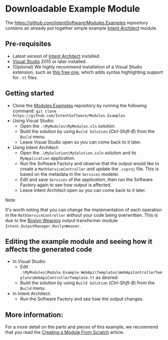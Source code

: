 <!--
Important:

This is largely replicated at https://github.com/IntentSoftware/IntentArchitect/blob/master/docsProject/articles/make_your_own_module.md

Be sure to update both if editing.
-->

# Downloadable Example Module

The https://github.com/IntentSoftware/Modules.Examples repository contains an already put together simple example [Intent Architect](https://intentarchitect.com/) module.

## Pre-requisites

- Latest version of [Intent Architect](https://intentarchitect.com/#/downloads) installed.
- [Visual Studio](https://www.visualstudio.com/vs/) 2015 or later installed.
- (Optional) We highly recommend installation of a Visual Studio extension, such as [this free one](http://t4-editor.tangible-engineering.com/Download_T4Editor_Plus_ModelingTools.html), which adds syntax highlighting support for `.tt` files.

## Getting started

- Clone the [Modules.Examples](https://github.com/IntentSoftware/Modules.Examples) repository by running the following command: `git clone https://github.com/IntentSoftware/Modules.Examples`
- Using Visual Studio:
    - Open the `.\MyModules\MyModules.sln` *solution*.
    - Build the *solution* by using `Build Solution` (*Ctrl-Shift-B*) from the `Build` menu.
    - Leave Visual Studio open so you can come back to it later.
- Using Intent Architect:
    - Open the `.\MySolution\MySolution.isln` *solution* and its `MyApplication` *application*.
    - Run the Software Factory and observe that the output would like to create a `MathServiceController` and update the `.csproj` file. This is based on the metadata in the `Services` modeler.
    - Edit and save `Services` of the *application*, then run the Software Factory again to see how output is affected.
    - Leave Intent Architect open so you can come back to it later.

>[!Note]
>It's worth noting that you can change the implementation of each operation in the `MathServiceController` *without* your code being overwritten. This is due to the [Roslyn Weaving](https://intentarchitect.com/docs/modules/roslyn_weaver/overview.html) output transformer module `Intent.OutputManager.RoslynWeaver`.

## Editing the example module and seeing how it affects the generated code

- In Visual Studio:
    - Edit `.\MyModules\Module.Example.WebApi\Templates\WebApiControllerTemplate\WebApiControllerTemplate.tt` as desired.
    - Build the solution by using `Build Solution` (*Ctrl-Shift-B*) from the `Build` menu.
- In Intent Architect:
    - Run the Software Factory and see how the output changes.

## More information:

For a more detail on the parts and pieces of this example, we recommend that you read the [Creating a Module From Scratch](https://intentarchitect.com/docs/articles/getting_started/creating_a_module_from_scratch.html) article.